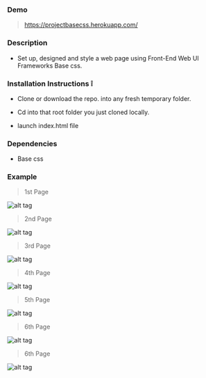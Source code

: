 ### Demo 

> https://projectbasecss.herokuapp.com/

### Description 

* Set up, designed and style a web page using Front-End Web UI Frameworks Base css.


### Installation Instructions :grey_exclamation:

* Clone or download the repo. into any fresh temporary folder.

* Cd into that root folder you just cloned locally.

* launch index.html file 

### Dependencies

* Base css  


### Example

> 1st Page

![alt tag](https://github.com/divyanshu-rawat/Basecss/blob/master/snapshots/Screenshot%20(21).png
)

> 2nd Page

![alt tag](https://github.com/divyanshu-rawat/Basecss/blob/master/snapshots/Screenshot%20(22).png
)

> 3rd Page

![alt tag](https://github.com/divyanshu-rawat/Basecss/blob/master/snapshots/Screenshot%20(23).png
)

> 4th Page

![alt tag](https://github.com/divyanshu-rawat/Basecss/blob/master/snapshots/Screenshot%20(24).png
)

> 5th Page

![alt tag](https://github.com/divyanshu-rawat/Basecss/blob/master/snapshots/Screenshot%20(25).png
)


> 6th Page

![alt tag](https://github.com/divyanshu-rawat/Basecss/blob/master/snapshots/Screenshot%20(26).png
)

> 6th Page

![alt tag](https://github.com/divyanshu-rawat/Basecss/blob/master/snapshots/Screenshot%20(27).png
)




